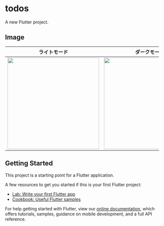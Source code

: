 # todos

A new Flutter project.

## Image

|ライトモード|ダークモード|
|---|---|
|<img src="https://user-images.githubusercontent.com/92189386/166176099-f4eca6e3-a43b-4538-b9f0-977bc15afdfa.png" width="300">|<img src="https://user-images.githubusercontent.com/92189386/166176106-820ff646-c2f6-4821-be73-b4b59b3137bb.png" width="300">|

## Getting Started

This project is a starting point for a Flutter application.

A few resources to get you started if this is your first Flutter project:

- [Lab: Write your first Flutter app](https://flutter.dev/docs/get-started/codelab)
- [Cookbook: Useful Flutter samples](https://flutter.dev/docs/cookbook)

For help getting started with Flutter, view our
[online documentation](https://flutter.dev/docs), which offers tutorials,
samples, guidance on mobile development, and a full API reference.
